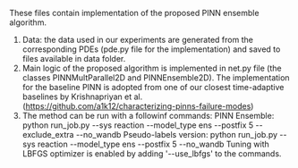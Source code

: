 These files contain implementation of the proposed PINN ensemble algorithm. 

1. Data: the data used in our experiments are generated from the corresponding PDEs (pde.py file for the implementation) and saved to files available in data folder.
2. Main logic of the proposed algorithm is implemented in net.py file (the classes PINNMultParallel2D and PINNEnsemble2D). The implementation for the baseline PINN is adopted from one of our closest time-adaptive baselines by Krishnapriyan et al.  (https://github.com/a1k12/characterizing-pinns-failure-modes)
3. The method can be run with a followinf commands:
PINN Ensemble:  python run_job.py --sys reaction --model_type ens --postfix 5 --exclude_extra --no_wandb
Pseudo-labels version: python run_job.py --sys reaction --model_type ens --postfix 5 --no_wandb
Tuning with LBFGS optimizer is enabled by adding '--use_lbfgs' to the commands.
